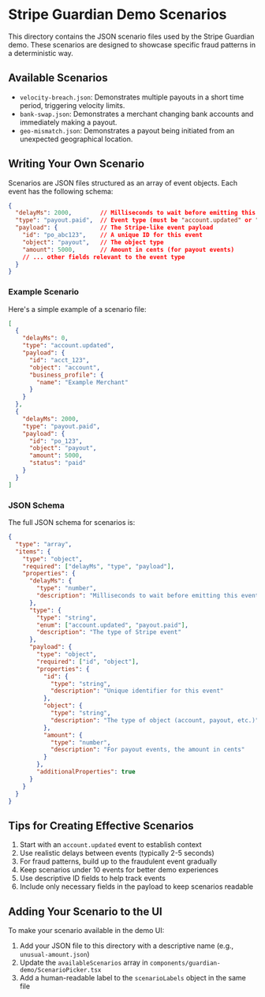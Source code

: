 # Stripe Guardian Demo Scenarios

This directory contains the JSON scenario files used by the Stripe Guardian demo. These scenarios are designed to showcase specific fraud patterns in a deterministic way.

## Available Scenarios

- `velocity-breach.json`: Demonstrates multiple payouts in a short time period, triggering velocity limits.
- `bank-swap.json`: Demonstrates a merchant changing bank accounts and immediately making a payout.
- `geo-mismatch.json`: Demonstrates a payout being initiated from an unexpected geographical location.

## Writing Your Own Scenario

Scenarios are JSON files structured as an array of event objects. Each event has the following schema:

```json
{
  "delayMs": 2000,        // Milliseconds to wait before emitting this event after the previous one
  "type": "payout.paid",  // Event type (must be "account.updated" or "payout.paid")
  "payload": {            // The Stripe-like event payload
    "id": "po_abc123",    // A unique ID for this event
    "object": "payout",   // The object type
    "amount": 5000,       // Amount in cents (for payout events)
    // ... other fields relevant to the event type
  }
}
```

### Example Scenario

Here's a simple example of a scenario file:

```json
[
  {
    "delayMs": 0,
    "type": "account.updated",
    "payload": {
      "id": "acct_123",
      "object": "account",
      "business_profile": {
        "name": "Example Merchant"
      }
    }
  },
  {
    "delayMs": 2000,
    "type": "payout.paid",
    "payload": {
      "id": "po_123",
      "object": "payout",
      "amount": 5000,
      "status": "paid"
    }
  }
]
```

### JSON Schema

The full JSON schema for scenarios is:

```json
{
  "type": "array",
  "items": {
    "type": "object",
    "required": ["delayMs", "type", "payload"],
    "properties": {
      "delayMs": {
        "type": "number",
        "description": "Milliseconds to wait before emitting this event"
      },
      "type": {
        "type": "string",
        "enum": ["account.updated", "payout.paid"],
        "description": "The type of Stripe event"
      },
      "payload": {
        "type": "object",
        "required": ["id", "object"],
        "properties": {
          "id": {
            "type": "string",
            "description": "Unique identifier for this event"
          },
          "object": {
            "type": "string",
            "description": "The type of object (account, payout, etc.)"
          },
          "amount": {
            "type": "number",
            "description": "For payout events, the amount in cents"
          }
        },
        "additionalProperties": true
      }
    }
  }
}
```

## Tips for Creating Effective Scenarios

1. Start with an `account.updated` event to establish context
2. Use realistic delays between events (typically 2-5 seconds)
3. For fraud patterns, build up to the fraudulent event gradually
4. Keep scenarios under 10 events for better demo experiences
5. Use descriptive ID fields to help track events
6. Include only necessary fields in the payload to keep scenarios readable

## Adding Your Scenario to the UI

To make your scenario available in the demo UI:

1. Add your JSON file to this directory with a descriptive name (e.g., `unusual-amount.json`)
2. Update the `availableScenarios` array in `components/guardian-demo/ScenarioPicker.tsx`
3. Add a human-readable label to the `scenarioLabels` object in the same file 